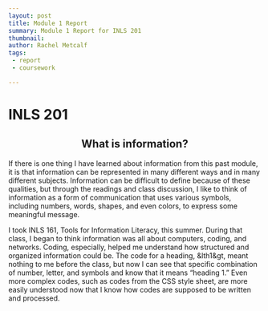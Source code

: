 ```yaml
---
layout: post
title: Module 1 Report
summary: Module 1 Report for INLS 201
thumbnail: 
author:	Rachel Metcalf
tags:
 - report
 - coursework

---
```

# INLS 201

## <center>What is information?</center>
If there is one thing I have learned about information from this past module, it is that information can be represented in many different ways and in many different subjects. Information can be difficult to define because of these qualities, but through the readings and class discussion, I like to think of information as a form of communication that uses various symbols, including numbers, words, shapes, and even colors, to express some meaningful message.
	
I took INLS 161, Tools for Information Literacy, this summer. During that class, I began to think information was all about computers, coding, and networks. Coding, especially, helped me understand how structured and organized information could be. The code for a heading, &lth1&gt, meant nothing to me before the class, but now I can see that specific combination of number, letter, and symbols and know that it means “heading 1.” Even more complex codes, such as codes from the CSS style sheet, are more easily understood now that I know how codes are supposed to be written and processed.


